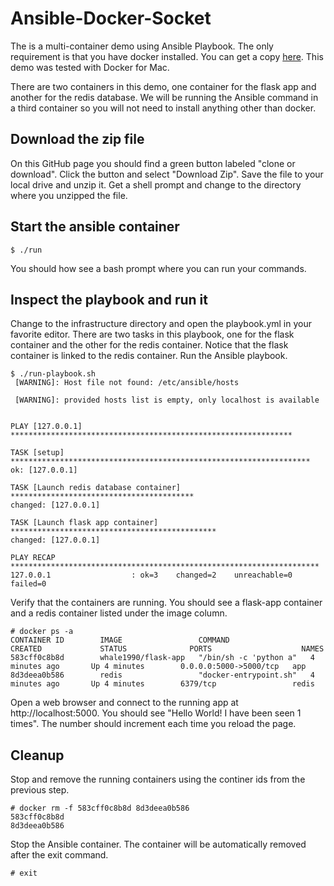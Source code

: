 # Ansible-Docker-Socket

The is a multi-container demo using Ansible Playbook.  The only requirement is that you have docker installed. You can get a copy [here](https://docs.docker.com/engine/installation/mac/). This demo was tested with Docker for Mac.

There are two containers in this demo, one container for the flask app and another for the redis database.  We will be running the Ansible command in a third container so you will not need to install anything other than docker.


## Download the zip file
On this GitHub page you should find a green button labeled "clone or download".  Click the button and select "Download Zip".  Save the file to your local drive and unzip it. Get a shell prompt and change to the directory where you unzipped the file. 

## Start the ansible container

```{r, engine='bash', count_lines}
$ ./run

```

You should how see a bash prompt where you can run your commands.

## Inspect the playbook and run it

Change to the infrastructure directory and open the playbook.yml in your favorite editor. There are two tasks in this playbook, one for the flask container and the other for the redis container. Notice that the flask container is linked to the redis container. Run the Ansible playbook.

```
$ ./run-playbook.sh
 [WARNING]: Host file not found: /etc/ansible/hosts

 [WARNING]: provided hosts list is empty, only localhost is available


PLAY [127.0.0.1] ***************************************************************

TASK [setup] *******************************************************************
ok: [127.0.0.1]

TASK [Launch redis database container] *****************************************
changed: [127.0.0.1]

TASK [Launch flask app container] **********************************************
changed: [127.0.0.1]

PLAY RECAP *********************************************************************
127.0.0.1                  : ok=3    changed=2    unreachable=0    failed=0   

```

Verify that the containers are running. You should see a flask-app container and a redis container listed under the image column.

```
# docker ps -a
CONTAINER ID        IMAGE                 COMMAND                  CREATED             STATUS              PORTS                    NAMES
583cff0c8b8d        whale1990/flask-app   "/bin/sh -c 'python a"   4 minutes ago       Up 4 minutes        0.0.0.0:5000->5000/tcp   app
8d3deea0b586        redis                 "docker-entrypoint.sh"   4 minutes ago       Up 4 minutes        6379/tcp                 redis

```


Open a web browser and connect to the running app at http://localhost:5000.  You should see "Hello World! I have been seen 1 times". The number should increment each time you reload the page.


## Cleanup

Stop and remove the running containers using the continer ids from the previous step.

```{r, engine='bash', count_lines}
# docker rm -f 583cff0c8b8d 8d3deea0b586
583cff0c8b8d
8d3deea0b586
```

Stop the Ansible container. The container will be automatically removed after the exit command.

```{r, engine='bash', count_lines}
# exit

```


